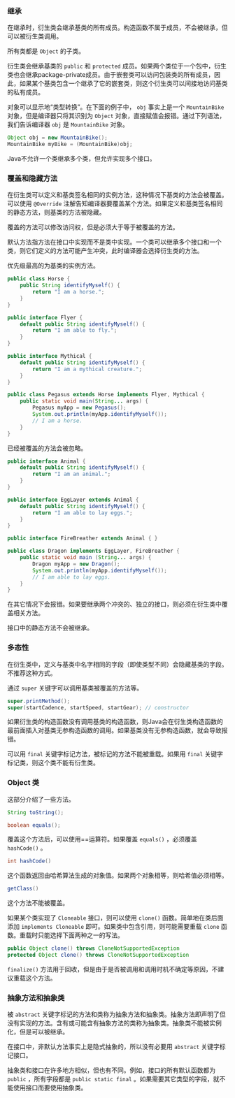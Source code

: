 ### 继承

在继承时，衍生类会继承基类的所有成员。构造函数不属于成员，不会被继承，但可以被衍生类调用。  

所有类都是 ``Object`` 的子类。

衍生类会继承基类的 ``public`` 和 ``protected`` 成员。如果两个类位于一个包中，衍生类也会继承package-private成员。由于嵌套类可以访问包装类的所有成员，因此，如果某个基类包含一个继承了它的嵌套类，则这个衍生类可以间接地访问基类的私有成员。 

对象可以显示地“类型转换”。在下面的例子中， ``obj`` 事实上是一个 ``MountainBike`` 对象，但是编译器只将其识别为 ``Object`` 对象，直接赋值会报错。通过下列语法，我们告诉编译器 ``obj`` 是 ``MountainBike`` 对象。  

```Java
Object obj = new MountainBike();
MountainBike myBike = (MountainBike)obj;
```

Java不允许一个类继承多个类，但允许实现多个接口。  

### 覆盖和隐藏方法

在衍生类可以定义和基类签名相同的实例方法，这种情况下基类的方法会被覆盖。可以使用 ``@Override`` 注解告知编译器要覆盖某个方法。如果定义和基类签名相同的静态方法，则基类的方法被隐藏。  

覆盖的方法可以修改访问权，但是必须大于等于被覆盖的方法。  

默认方法指方法在接口中实现而不是类中实现。一个类可以继承多个接口和一个类，则它们定义的方法可能产生冲突，此时编译器会选择衍生类的方法。

优先级最高的为基类的实例方法。  

```Java
public class Horse {
    public String identifyMyself() {
        return "I am a horse.";
    }
}

public interface Flyer {
    default public String identifyMyself() {
        return "I am able to fly.";
    }
}

public interface Mythical {
    default public String identifyMyself() {
        return "I am a mythical creature.";
    }
}

public class Pegasus extends Horse implements Flyer, Mythical {
    public static void main(String... args) {
        Pegasus myApp = new Pegasus();
        System.out.println(myApp.identifyMyself());
        // I am a horse.
    }
}
```

已经被覆盖的方法会被忽略。  

```Java
public interface Animal {
    default public String identifyMyself() {
        return "I am an animal.";
    }
}

public interface EggLayer extends Animal {
    default public String identifyMyself() {
        return "I am able to lay eggs.";
    }
}

public interface FireBreather extends Animal { }

public class Dragon implements EggLayer, FireBreather {
    public static void main (String... args) {
        Dragon myApp = new Dragon();
        System.out.println(myApp.identifyMyself());
        // I am able to lay eggs.
    }
}
```

在其它情况下会报错。如果要继承两个冲突的、独立的接口，则必须在衍生类中覆盖相关方法。

接口中的静态方法不会被继承。  

### 多态性

在衍生类中，定义与基类中名字相同的字段（即使类型不同）会隐藏基类的字段。不推荐这种方式。  

通过 ``super`` 关键字可以调用基类被覆盖的方法等。  

```Java
super.printMethod();
super(startCadence, startSpeed, startGear); // constructor
```

如果衍生类的构造函数没有调用基类的构造函数，则Java会在衍生类构造函数的最前面插入对基类无参构造函数的调用。如果基类没有无参构造函数，就会导致报错。  

可以用 ``final`` 关键字标记方法，被标记的方法不能被重载。如果用 ``final`` 关键字标记类，则这个类不能有衍生类。  

### Object 类

这部分介绍了一些方法。  

```Java
String toString();
```

```Java
boolean equals();
```

覆盖这个方法后，可以使用==运算符。如果覆盖 ``equals()`` ，必须覆盖 ``hashCode()`` 。

```Java
int hashCode()
```

这个函数返回由哈希算法生成的对象值。如果两个对象相等，则哈希值必须相等。  

```Java
getClass()
```

这个方法不能被覆盖。  

如果某个类实现了 ``Cloneable`` 接口，则可以使用 ``clone()`` 函数。简单地在类后面添加 ``implements Cloneable`` 即可。如果类中包含引用，则可能需要重载 ``clone`` 函数。重载时只能选择下面两种之一的写法。  

```Java
public Object clone() throws CloneNotSupportedException
protected Object clone() throws CloneNotSupportedException
```

``finalize()`` 方法用于回收，但是由于是否被调用和调用时机不确定等原因，不建议重载这个方法。

### 抽象方法和抽象类

被 ``abstract`` 关键字标记的方法和类称为抽象方法和抽象类。抽象方法即声明了但没有实现的方法。含有或可能含有抽象方法的类称为抽象类。抽象类不能被实例化，但是可以被继承。

在接口中，非默认方法事实上是隐式抽象的，所以没有必要用 ``abstract`` 关键字标记接口。

抽象类和接口在许多地方相似，但也有不同。例如，接口的所有默认函数都为 ``public`` ，所有字段都是 ``public static final`` 。如果需要其它类型的字段，就不能使用接口而要使用抽象类。